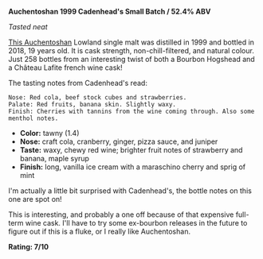 **Auchentoshan 1999 Cadenhead's Small Batch / 52.4% ABV**

*Tasted neat*

[This Auchentoshan](https://www.whiskybase.com/whiskies/whisky/113729/auchentoshan-1999-ca) Lowland single malt was distilled in 1999 and bottled in 2018, 19 years old.  It is cask strength, non-chill-filtered, and natural colour.  Just 258 bottles from an interesting twist of
both a Bourbon Hogshead and a Château Lafite french wine cask!

The tasting notes from Cadenhead's read:

    Nose: Red cola, beef stock cubes and strawberries.
    Palate: Red fruits, banana skin. Slightly waxy.
    Finish: Cherries with tannins from the wine coming through. Also some  menthol notes.

* **Color:** tawny (1.4)
* **Nose:** craft cola, cranberry, ginger, pizza sauce, and juniper
* **Taste:** waxy, chewy red wine; brighter fruit notes of strawberry and banana, maple syrup
* **Finish:** long, vanilla ice cream with a maraschino cherry and sprig of mint

I'm actually a little bit surprised with Cadenhead's, the bottle notes on this one are spot on!

This is interesting, and probably a one off because of that expensive full-term wine cask.  I'll have to try some ex-bourbon releases in the future to figure out if this is a fluke, or I really like Auchentoshan.

**Rating: 7/10**